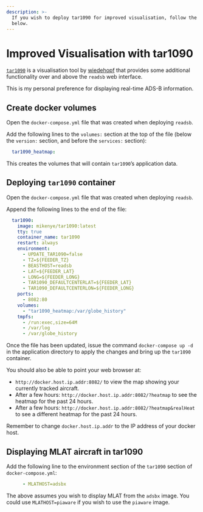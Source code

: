 ```yaml
---
description: >-
  If you wish to deploy tar1090 for improved visualisation, follow the steps
  below.
---
```


# Improved Visualisation with tar1090

[`tar1090`](https://github.com/wiedehopf/tar1090) is a visualisation tool by [wiedehopf](https://github.com/wiedehopf) that provides some additional functionality over and above the `readsb` web interface.

This is my personal preference for displaying real-time ADS-B information.

## Create docker volumes

Open the `docker-compose.yml` file that was created when deploying `readsb`.

Add the following lines to the  `volumes:` section at the top of the file \(below the `version:` section, and before the `services:` section\):

```yaml
  tar1090_heatmap:
```

This creates the volumes that will contain `tar1090`’s application data.

## Deploying `tar1090` container

Open the `docker-compose.yml` file that was created when deploying `readsb`.

Append the following lines to the end of the file:

```yaml
  tar1090:
    image: mikenye/tar1090:latest
    tty: true
    container_name: tar1090
    restart: always
    environment:
      - UPDATE_TAR1090=false
      - TZ=${FEEDER_TZ}
      - BEASTHOST=readsb
      - LAT=${FEEDER_LAT}
      - LONG=${FEEDER_LONG}
      - TAR1090_DEFAULTCENTERLAT=${FEEDER_LAT}
      - TAR1090_DEFAULTCENTERLON=${FEEDER_LONG}
    ports:
      - 8082:80
    volumes:
      - "tar1090_heatmap:/var/globe_history"
    tmpfs:
      - /run:exec,size=64M
      - /var/log
      - /var/globe_history
```

Once the file has been updated, issue the command `docker-compose up -d` in the application directory to apply the changes and bring up the `tar1090` container.

You should also be able to point your web browser at:

* `http://docker.host.ip.addr:8082/` to view the map showing your currently tracked aircraft.
* After a few hours: `http://docker.host.ip.addr:8082/?heatmap` to see the heatmap for the past 24 hours.
* After a few hours: `http://docker.host.ip.addr:8082/?heatmap&realHeat` to see a different heatmap for the past 24 hours.

Remember to change `docker.host.ip.addr` to the IP address of your docker host.

## Displaying MLAT aircraft in tar1090

Add the following line to the environment section of the `tar1090` section of `docker-compose.yml`:

```yaml
      - MLATHOST=adsbx
```

The above assumes you wish to display MLAT from the `adsbx` image. You could use `MLATHOST=piaware` if you wish to use the `piaware` image.

